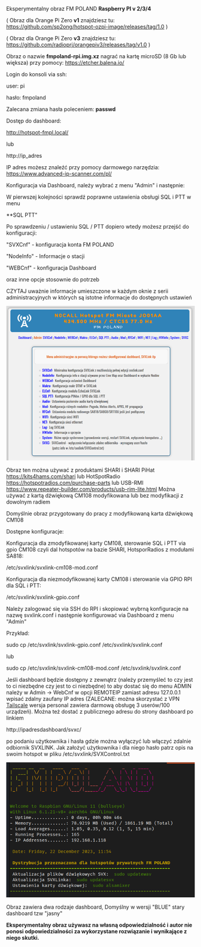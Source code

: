 Eksperymentalny obraz FM POLAND **Raspberry PI v 2/3/4**

( Obraz dla Orange Pi Zero **v1** znajdziesz tu: https://github.com/sp2ong/hotspot-ozpi-image/releases/tag/1.0 )

( Obraz dla Orange Pi Zero **v3** znajdziesz tu:  https://github.com/radioprj/orangepiv3/releases/tag/v1.0 )

Obraz o nazwie **fmpoland-rpi.img.xz** nagrać na kartę microSD (8 Gb lub większa) przy pomocy: https://etcher.balena.io/

Login do konsoli via ssh:

user: pi

hasło: fmpoland

Zalecana zmiana hasła poleceniem: **passwd**

Dostęp do dashboard:

http://hotspot-fmpl.local/

lub

http://ip_adres

IP adres możesz znaleźć przy pomocy darmowego narzędzia: https://www.advanced-ip-scanner.com/pl/

Konfiguracja via Dashboard, należy wybrać z menu "Admin" i następnie: 

W pierwszej kolejności sprawdź poprawne ustawienia obsługi SQL i PTT w menu

**SQL PTT"

Po sprawdzeniu / ustawieniu  SQL / PTT dopiero wtedy możesz przejść do konfiguracji:

"SVXCnf" - konfiguracja konta FM POLAND

"NodeInfo" - Informacje o stacji

"WEBCnf" - konfiguracja Dashboard

oraz inne opcje stosownie do potrzeb

CZYTAJ uważnie informacje umieszczone w każdym oknie z serii administracyjnych
w których są istotne informacje do dostępnych ustawień

![Admin Menu](https://github.com/FM-POLAND/hotspot-rpi-image/blob/main/admin-menu.png)

Obraz ten można używać z produktami SHARI i SHARI PiHat https://kits4hams.com/shari lub HotSpotRadio https://hotspotradios.com/purchase-parts lub USB-RMI https://www.repeater-builder.com/products/usb-rim-lite.html
Można używać  z kartą dźwiękową CM108 modyfikowana lub bez modyfikacji z dowolnym radiem

Domyślnie obraz przygotowany do pracy z modyfikowaną karta dźwiękową CM108

Dostępne konfiguracje:

Konfiguracja dla zmodyfikowanej karty CM108, sterowanie SQL i PTT via gpio CM108
czyli dal hotspotów na bazie SHARI, HotsporRadios z modułami SA818: 

/etc/svxlink/svxlink-cm108-mod.conf

Konfiguracja dla niezmodyfikowanej karty CM108 i sterowanie via GPIO RPI dla SQL i PTT:

/etc/svxlink/svxlink-gpio.conf

Należy zalogować się via SSH do RPI i skopiować wybrną konfiguracje na nazwę svxlink.conf i następnie konfigurować via Dashboard z menu "Admin"

Przykład:

sudo cp /etc/svxlink/svxlink-gpio.conf /etc/svxlink/svxlink.conf

lub

sudo cp /etc/svxlink/svxlink-cm108-mod.conf /etc/svxlink/svxlink.conf

Jeśli dashboard będzie dostępny z zewnątrz (należy przemyśleć to czy jest to ci niezbędne czy jest to ci niezbędne)  to aby dostać się do menu ADMIN należy w Admin -> WebCnf w opcji REMOTEIP zamiast adresu 127.0.0.1 wpisać zdalny zaufany IP adres (ZALECANE: można skorzystać z VPN [Tailscale](https://tailscale.com/) wersja personal zawiera darmową obsługę 3 userów/100 urządzeń). Można też dostać z publicznego adresu do strony dashboard po linkiem

http://ipadresdashboard/svxc/

po podaniu użytkownika i hasła gdzie można wyłączyć lub włączyć zdalnie odbiornik SVXLINK. Jak założyć użytkownika i dla niego hasło patrz opis na swoim hotspot w pliku /etc/svxlink/SVXControl.txt

![Raspberry](https://github.com/FM-POLAND/hotspot-rpi-image/blob/main/rpi-login.png)

Obraz zawiera dwa rodzaje dashboard, Domyślny w wersji "BLUE" stary dashboard tzw "jasny"


**Eksperymentalny obraz używasz na własną odpowiedzialność i autor nie ponosi odpowiedzialności za wykorzystane rozwiązanie i wynikające z niego skutki.**



